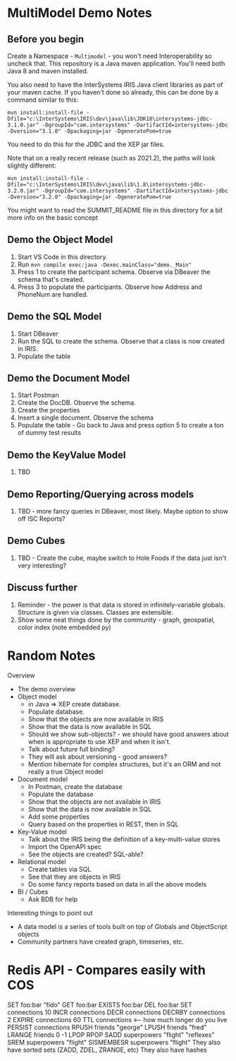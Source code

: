 # MultiModel Demo Notes

## Before you begin

Create a Namespace - `Multimodel` - you won't need Interoperability so uncheck that. 
This repository is a Java maven application.  You'll need both Java 8 and maven installed.

You also need to have the InterSystems IRIS Java client libraries as part of your maven cache.  If you haven't done so already, this can be done by a command similar to this:
```
mvn install:install-file -Dfile="c:\InterSystems\IRIS\dev\java\lib\JDK18\intersystems-jdbc-3.1.0.jar" -DgroupId="com.intersystems" -DartifactId=intersystems-jdbc -Dversion="3.1.0" -Dpackaging=jar -DgeneratePom=true
```
You need to do this for the JDBC and the XEP jar files.

Note that on a really recent release (such as 2021.2), the paths will look slightly different:
```
mvn install:install-file -Dfile="c:\InterSystems\IRIS\dev\java\lib\1.8\intersystems-jdbc-3.2.0.jar" -DgroupId="com.intersystems" -DartifactId=intersystems-jdbc -Dversion="3.2.0" -Dpackaging=jar -DgeneratePom=true
```

You might want to read the SUMMIT_README file in this directory for a bit more info on the basic concept

## Demo the Object Model
1. Start VS Code in this directory. 
2. Run `mvn compile exec:java -Dexec.mainClass="demo._Main"`
3. Press 1 to create the participant schema.  Observe via DBeaver the schema that's created.
4. Press 3 to populate the participants.  Observe how Address and PhoneNum are handled.

## Demo the SQL Model
1. Start DBeaver
2. Run the SQL to create the schema.  Observe that a class is now created in IRIS.
3. Populate the table

## Demo the Document Model
1. Start Postman
2. Create the DocDB.  Observe the schema.
3. Create the properties
4. Insert a single document. Observe the schema
5. Populate the table - Go back to Java and press option 5 to create a ton of dummy test results

## Demo the KeyValue Model
1. TBD

## Demo Reporting/Querying across models
1. TBD - more fancy queries in DBeaver, most likely.  Maybe option to show off ISC Reports?

## Demo Cubes
1. TBD - Create the cube, maybe switch to Hole Foods if the data just isn't very interesting?

## Discuss further
1. Reminder - the power is that data is stored in infinitely-variable globals.  Structure is given via classes.  Classes are extensible.
2. Show some neat things done by the community - graph, geospatial, color index (note embedded py)



# Random Notes

Overview
* The demo overview
* Object model
    * in Java => XEP create database. 
    * Populate database. 
    * Show that the objects are now available in IRIS
    * Show that the data is now available in SQL
    * Should we show sub-objects? - we should have good answers about when is appropriate to use XEP and when it isn't.  
    * Talk about future full binding?
    * They will ask about versioning - good answers?
    * Mention hibernate for complex structures, but it's an ORM and not really a true Object model
* Document model
    * In Postman, create the database
    * Populate the database
    * Show that the objects are not available in IRIS
    * Show that the data is now available in SQL
    * Add some properties
    * Query based on the properties in REST, then in SQL
* Key-Value model
    * Talk about the IRIS being the definition of a key-multi-value stores
    * Import the OpenAPI spec
    * See the objects are created? SQL-able?
* Relational model
    * Create tables via SQL
    * See that they are objects in IRIS
    * Do some fancy reports based on data in all the above models
* BI / Cubes
    * Ask BDB for help

Interesting things to point out
* A data model is a series of tools built on top of Globals and ObjectScript objects
* Community partners have created graph, timeseries, etc.  


# Redis API - Compares easily with COS

SET foo:bar "fido"
GET foo:bar
EXISTS foo:bar
DEL foo:bar
SET connections 10
INCR connections
DECR connections
DECRBY connections 2
EXPIRE connections 60
TTL connections <-- how much longer do you live
PERSIST connections
RPUSH friends "george"
LPUSH friends "fred"
LRANGE friends 0 -1
LPOP
RPOP
SADD superpowers "flight" "reflexes"
SREM superpowers "flight"
SISMEMBESR superpowers "flight"
They also have sorted sets (ZADD, ZDEL, ZRANGE, etc)
They also have hashes

